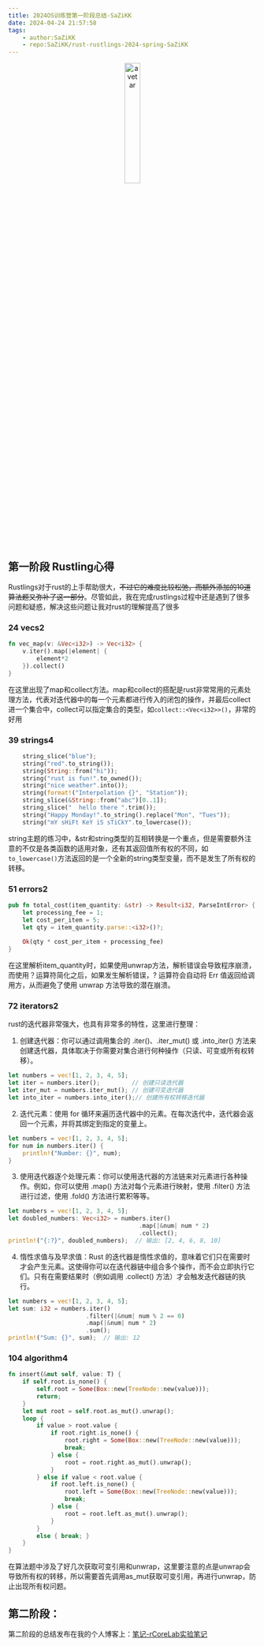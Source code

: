 ```yaml
---
title: 2024OS训练营第一阶段总结-SaZiKK
date: 2024-04-24 21:57:58
tags:
    - author:SaZiKK
    - repo:SaZiKK/rust-rustlings-2024-spring-SaZiKK
---
```


<div style="text-align: center; ">
  <img src="https://sazikk.github.io/assets/figures/avatar.jpg" alt="avetar" style="width: 25%; height: auto;">
</div>


## 第一阶段 Rustling心得


Rustlings对于rust的上手帮助很大，~~不过它的难度比较松弛，而额外添加的10道算法题又弥补了这一部分~~。尽管如此，我在完成rustlings过程中还是遇到了很多问题和疑惑，解决这些问题让我对rust的理解提高了很多

### 24 vecs2
``` rust
fn vec_map(v: &Vec<i32>) -> Vec<i32> {
    v.iter().map(|element| {
        element*2
    }).collect()
}
```
在这里出现了map和collect方法。map和collect的搭配是rust非常常用的元素处理方法，代表对迭代器中的每一个元素都进行传入的闭包的操作，并最后collect进一个集合中，collect可以指定集合的类型，如`collect::<Vec<i32>>()`，非常的好用

### 39 strings4
``` rust
    string_slice("blue");
    string("red".to_string());
    string(String::from("hi"));
    string("rust is fun!".to_owned());
    string("nice weather".into());
    string(format!("Interpolation {}", "Station"));
    string_slice(&String::from("abc")[0..1]);
    string_slice("  hello there ".trim());
    string("Happy Monday!".to_string().replace("Mon", "Tues"));
    string("mY sHiFt KeY iS sTiCkY".to_lowercase());
```
string主题的练习中，&str和string类型的互相转换是一个重点，但是需要额外注意的不仅是各类函数的适用对象，还有其返回值所有权的不同，如`to_lowercase()`方法返回的是一个全新的string类型变量，而不是发生了所有权的转移。

### 51 errors2
```rust
pub fn total_cost(item_quantity: &str) -> Result<i32, ParseIntError> {
    let processing_fee = 1;
    let cost_per_item = 5;
    let qty = item_quantity.parse::<i32>()?;
    
    Ok(qty * cost_per_item + processing_fee)
}
```
在这里解析item_quantity时，如果使用unwrap方法，解析错误会导致程序崩溃，而使用？运算符简化之后，如果发生解析错误，? 运算符会自动将 Err 值返回给调用方，从而避免了使用 unwrap 方法导致的潜在崩溃。

### 72 iterators2
rust的迭代器非常强大，也具有非常多的特性，这里进行整理：
1. 创建迭代器：你可以通过调用集合的 .iter()、.iter_mut() 或 .into_iter() 方法来创建迭代器，具体取决于你需要对集合进行何种操作（只读、可变或所有权转移）。
```rust
let numbers = vec![1, 2, 3, 4, 5];
let iter = numbers.iter();         // 创建只读迭代器
let iter_mut = numbers.iter_mut(); // 创建可变迭代器
let into_iter = numbers.into_iter();// 创建所有权转移迭代器
```
2. 迭代元素：使用 for 循环来遍历迭代器中的元素。在每次迭代中，迭代器会返回一个元素，并将其绑定到指定的变量上。
```rust
let numbers = vec![1, 2, 3, 4, 5];
for num in numbers.iter() {
    println!("Number: {}", num);
}
```
3. 使用迭代器逐个处理元素：你可以使用迭代器的方法链来对元素进行各种操作。例如，你可以使用 .map() 方法对每个元素进行映射，使用 .filter() 方法进行过滤，使用 .fold() 方法进行累积等等。

```rust
let numbers = vec![1, 2, 3, 4, 5];
let doubled_numbers: Vec<i32> = numbers.iter()
                                     .map(|&num| num * 2)
                                     .collect();
println!("{:?}", doubled_numbers);  // 输出: [2, 4, 6, 8, 10]
```
4. 惰性求值与及早求值：Rust 的迭代器是惰性求值的，意味着它们只在需要时才会产生元素。这使得你可以在迭代器链中组合多个操作，而不会立即执行它们。只有在需要结果时（例如调用 .collect() 方法）才会触发迭代器链的执行。
```rust
let numbers = vec![1, 2, 3, 4, 5];
let sum: i32 = numbers.iter()
                      .filter(|&num| num % 2 == 0)
                      .map(|&num| num * 2)
                      .sum();
println!("Sum: {}", sum);  // 输出: 12
```

### 104 algorithm4
```rust
fn insert(&mut self, value: T) {
    if self.root.is_none() {
        self.root = Some(Box::new(TreeNode::new(value)));
        return;
    }
    let mut root = self.root.as_mut().unwrap();
    loop {
        if value > root.value {
            if root.right.is_none() {
                root.right = Some(Box::new(TreeNode::new(value)));
                break;
            } else {
                root = root.right.as_mut().unwrap();
            }
        } else if value < root.value {
            if root.left.is_none() {
                root.left = Some(Box::new(TreeNode::new(value)));
                break;
            } else {
                root = root.left.as_mut().unwrap();
            }
        }
        else { break; }
    }
}
```
在算法题中涉及了好几次获取可变引用和unwrap，这里要注意的点是unwrap会导致所有权的转移，所以需要首先调用as_mut获取可变引用，再进行unwrap，防止出现所有权问题。

## 第二阶段：

第二阶段的总结发布在我的个人博客上：[笔记-rCoreLab实验笔记](https://sazikk.github.io/posts/%E7%AC%94%E8%AE%B0-rCoreLab%E5%AE%9E%E9%AA%8C%E7%AC%94%E8%AE%B0/)


